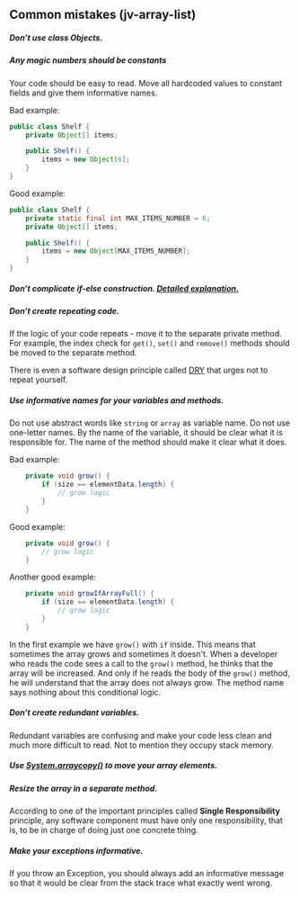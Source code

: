 ## Common mistakes (jv-array-list)

##### Don’t use class Objects.
##### Any magic numbers should be constants
Your code should be easy to read. Move all hardcoded values to constant fields and give them informative names.

Bad example:
```java
public class Shelf {
    private Object[] items;

    public Shelf() {
        items = new Object[6];
    }
}
```
Good example:
```java
public class Shelf {
    private static final int MAX_ITEMS_NUMBER = 6;
    private Object[] items;

    public Shelf() {
        items = new Object[MAX_ITEMS_NUMBER];
    }
}
```
##### Don’t complicate if-else construction. [Detailed explanation.](https://www.youtube.com/watch?v=P-UmyrbGjwE&list=PL7FuXFaDeEX1smwnp-9ri8DBpgdo7Msu2)
##### Don’t create repeating code.
If the logic of your code repeats - move it to the separate private method. For example, the index check for `get()`, `set()` and `remove()` methods should be moved to the separate method.

There is even a software design principle called [DRY](https://dzone.com/articles/software-design-principles-dry-and-kiss) that urges not to repeat yourself.
##### Use informative names for your variables and methods.
Do not use abstract words like `string` or `array` as variable name. Do not use one-letter names. 
By the name of the variable, it should be clear what it is responsible for. The name of the method should make it clear what it does.

Bad example:
```java
    private void grow() {
        if (size == elementData.length) {
            // grow logic
        }
    }
```
Good example:
```java
    private void grow() {
        // grow logic
    }
```
Another good example:
```java
    private void growIfArrayFull() {
        if (size == elementData.length) {
            // grow logic
        }
    }
```
In the first example we have `grow()` with `if` inside. 
This means that sometimes the array grows and sometimes it doesn't. When a developer who reads the code sees a call to the `grow()` method, 
he thinks that the array will be increased. And only if he reads the body of the `grow()` method, he will understand that the array does not always grow. 
The method name says nothing about this conditional logic.
##### Don’t create redundant variables.
Redundant variables are confusing and make your code less clean and much more difficult to read. Not to mention they occupy stack memory.
##### Use [System.arraycopy()](https://docs.oracle.com/javase/8/docs/api/java/lang/System.html#arraycopy-java.lang.Object-int-java.lang.Object-int-int-) to move your array elements.
##### Resize the array in a separate method.
According to one of the important principles called **Single Responsibility** principle, any software component must have only one responsibility, that is, to be in charge of doing just one concrete thing.
##### Make your exceptions informative.
If you throw an Exception, you should always add an informative message so that it would be clear from the stack trace what exactly went wrong.
